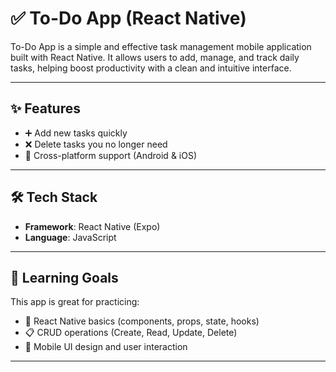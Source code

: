 # ✅ To-Do App (React Native)

To-Do App is a simple and effective task management mobile application built with React Native.
It allows users to add, manage, and track daily tasks, helping boost productivity with a clean and intuitive interface.

---

## ✨ Features
- ➕ Add new tasks quickly
- ❌ Delete tasks you no longer need
- 📱 Cross-platform support (Android & iOS)

---

## 🛠️ Tech Stack
- **Framework**: React Native (Expo)
- **Language**: JavaScript

---

## 🎯 Learning Goals
This app is great for practicing:
- 📱 React Native basics (components, props, state, hooks)
- 📋 CRUD operations (Create, Read, Update, Delete)
- 🎨 Mobile UI design and user interaction

---
